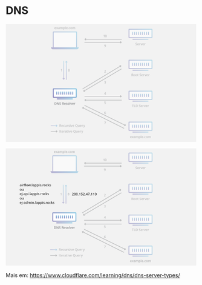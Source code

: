 # DNS

![alt text](../../assets/recursive-resolver.png)

![alt text](../../assets/recursive-resolver-01.png)

Mais em: <https://www.cloudflare.com/learning/dns/dns-server-types/>
